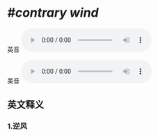 # ***\#contrary wind*** 
英音
<audio src="./media/contrary wind1_AAC.aac" controls="controls"></audio>

美音
<audio src="./media/contrary wind2_AAC.aac" controls="controls"></audio>



  

英文释义
---
### 1.**逆风**  


